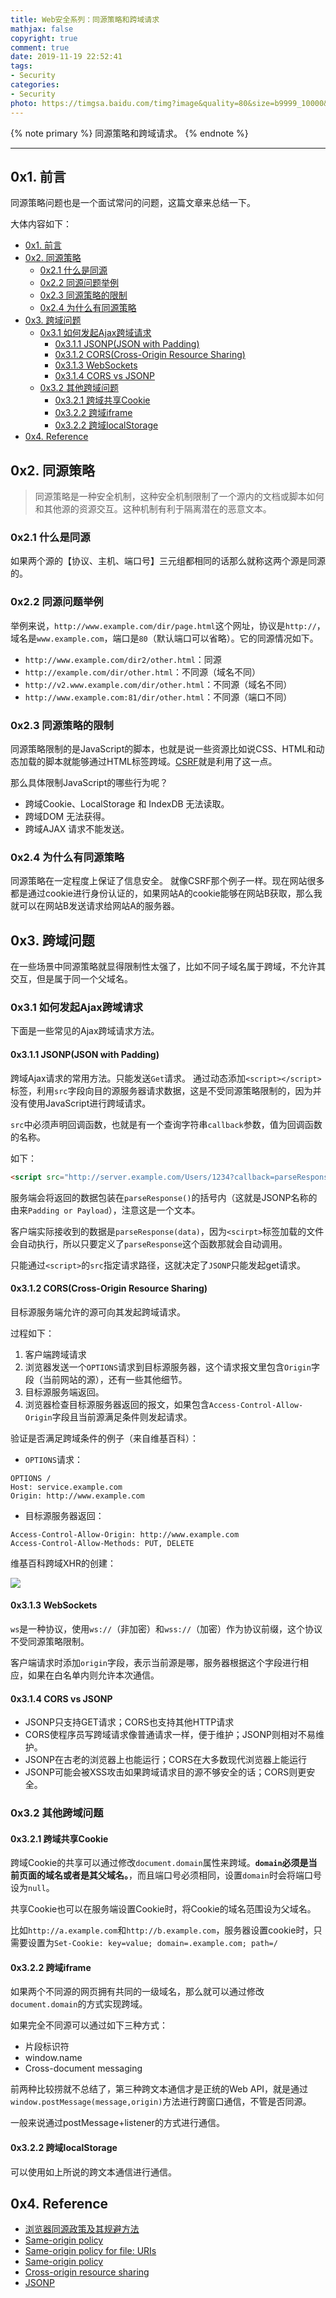 ```yaml
---
title: Web安全系列：同源策略和跨域请求
mathjax: false
copyright: true
comment: true
date: 2019-11-19 22:52:41
tags:
- Security
categories:
- Security
photo: https://timgsa.baidu.com/timg?image&quality=80&size=b9999_10000&sec=1574836869&di=cead8c99eee34db4cabe077c7b2dbf07&imgtype=jpg&er=1&src=http%3A%2F%2Fpic1.win4000.com%2Fwallpaper%2F2018-11-12%2F5be8d506032ad.jpg
---
```


{% note primary %}
同源策略和跨域请求。
{% endnote %}

<!-- more -->

---

## 0x1. 前言

同源策略问题也是一个面试常问的问题，这篇文章来总结一下。

大体内容如下：

- [0x1. 前言](#0x1-%e5%89%8d%e8%a8%80)
- [0x2. 同源策略](#0x2-%e5%90%8c%e6%ba%90%e7%ad%96%e7%95%a5)
  - [0x2.1 什么是同源](#0x21-%e4%bb%80%e4%b9%88%e6%98%af%e5%90%8c%e6%ba%90)
  - [0x2.2 同源问题举例](#0x22-%e5%90%8c%e6%ba%90%e9%97%ae%e9%a2%98%e4%b8%be%e4%be%8b)
  - [0x2.3 同源策略的限制](#0x23-%e5%90%8c%e6%ba%90%e7%ad%96%e7%95%a5%e7%9a%84%e9%99%90%e5%88%b6)
  - [0x2.4 为什么有同源策略](#0x24-%e4%b8%ba%e4%bb%80%e4%b9%88%e6%9c%89%e5%90%8c%e6%ba%90%e7%ad%96%e7%95%a5)
- [0x3. 跨域问题](#0x3-%e8%b7%a8%e5%9f%9f%e9%97%ae%e9%a2%98)
  - [0x3.1 如何发起Ajax跨域请求](#0x31-%e5%a6%82%e4%bd%95%e5%8f%91%e8%b5%b7ajax%e8%b7%a8%e5%9f%9f%e8%af%b7%e6%b1%82)
    - [0x3.1.1 JSONP(JSON with Padding)](#0x311-jsonpjson-with-padding)
    - [0x3.1.2 CORS(Cross-Origin Resource Sharing)](#0x312-corscross-origin-resource-sharing)
    - [0x3.1.3 WebSockets](#0x313-websockets)
    - [0x3.1.4 CORS vs JSONP](#0x314-cors-vs-jsonp)
  - [0x3.2 其他跨域问题](#0x32-%e5%85%b6%e4%bb%96%e8%b7%a8%e5%9f%9f%e9%97%ae%e9%a2%98)
    - [0x3.2.1 跨域共享Cookie](#0x321-%e8%b7%a8%e5%9f%9f%e5%85%b1%e4%ba%abcookie)
    - [0x3.2.2 跨域iframe](#0x322-%e8%b7%a8%e5%9f%9fiframe)
    - [0x3.2.2 跨域localStorage](#0x322-%e8%b7%a8%e5%9f%9flocalstorage)
- [0x4. Reference](#0x4-reference)


## 0x2. 同源策略
> 同源策略是一种安全机制，这种安全机制限制了一个源内的文档或脚本如何和其他源的资源交互。这种机制有利于隔离潜在的恶意文本。

### 0x2.1 什么是同源

如果两个源的【协议、主机、端口号】三元组都相同的话那么就称这两个源是同源的。

### 0x2.2 同源问题举例


举例来说，`http://www.example.com/dir/page.html`这个网址，协议是`http://`，域名是`www.example.com`，端口是`80`（默认端口可以省略）。它的同源情况如下。

- `http://www.example.com/dir2/other.html`：同源
- `http://example.com/dir/other.html`：不同源（域名不同）
- `http://v2.www.example.com/dir/other.html`：不同源（域名不同）
- `http://www.example.com:81/dir/other.html`：不同源（端口不同）


### 0x2.3 同源策略的限制

同源策略限制的是JavaScript的脚本，也就是说一些资源比如说CSS、HTML和动态加载的脚本就能够通过HTML标签跨域。[CSRF](secure-xss-csrf.html)就是利用了这一点。


那么具体限制JavaScript的哪些行为呢？

- 跨域Cookie、LocalStorage 和 IndexDB 无法读取。
- 跨域DOM 无法获得。
- 跨域AJAX 请求不能发送。

### 0x2.4 为什么有同源策略

同源策略在一定程度上保证了信息安全。
就像CSRF那个例子一样。现在网站很多都是通过cookie进行身份认证的，如果网站A的cookie能够在网站B获取，那么我就可以在网站B发送请求给网站A的服务器。


## 0x3. 跨域问题

在一些场景中同源策略就显得限制性太强了，比如不同子域名属于跨域，不允许其交互，但是属于同一个父域名。


### 0x3.1 如何发起Ajax跨域请求

下面是一些常见的Ajax跨域请求方法。


#### 0x3.1.1 JSONP(JSON with Padding)

跨域Ajax请求的常用方法。只能发送`Get`请求。
通过动态添加`<script></script>`标签，利用`src`字段向目的源服务器请求数据，这是不受同源策略限制的，因为并没有使用JavaScript进行跨域请求。

`src`中必须声明回调函数，也就是有一个查询字符串`callback`参数，值为回调函数的名称。

如下：

```html
<script src="http://server.example.com/Users/1234?callback=parseResponse"></script>
```

服务端会将返回的数据包装在`parseResponse()`的括号内（这就是JSONP名称的由来`Padding or Payload`），注意这是一个文本。

客户端实际接收到的数据是`parseResponse(data)`，因为`<scirpt>`标签加载的文件会自动执行，所以只要定义了`parseResponse`这个函数那就会自动调用。

只能通过`<script>`的`src`指定请求路径，这就决定了`JSONP`只能发起get请求。

#### 0x3.1.2 CORS(Cross-Origin Resource Sharing)

目标源服务端允许的源可向其发起跨域请求。

过程如下：

1. 客户端跨域请求
2. 浏览器发送一个`OPTIONS`请求到目标源服务器，这个请求报文里包含`Origin`字段（当前网站的源），还有一些其他细节。
3. 目标源服务端返回。
4. 浏览器检查目标源服务器返回的报文，如果包含`Access-Control-Allow-Origin`字段且当前源满足条件则发起请求。

验证是否满足跨域条件的例子（来自维基百科）：

- `OPTIONS`请求：
```text
OPTIONS /
Host: service.example.com
Origin: http://www.example.com
```
- 目标源服务器返回：
```text
Access-Control-Allow-Origin: http://www.example.com
Access-Control-Allow-Methods: PUT, DELETE
```

维基百科跨域XHR的创建：

![](https://upload.wikimedia.org/wikipedia/commons/thumb/c/ca/Flowchart_showing_Simple_and_Preflight_XHR.svg/770px-Flowchart_showing_Simple_and_Preflight_XHR.svg.png)


#### 0x3.1.3 WebSockets

`ws`是一种协议，使用`ws://`（非加密）和`wss://`（加密）作为协议前缀，这个协议不受同源策略限制。

客户端请求时添加`origin`字段，表示当前源是哪，服务器根据这个字段进行相应，如果在白名单内则允许本次通信。

#### 0x3.1.4 CORS vs JSONP

- JSONP只支持GET请求；CORS也支持其他HTTP请求
- CORS使程序员写跨域请求像普通请求一样，便于维护；JSONP则相对不易维护。
- JSONP在古老的浏览器上也能运行；CORS在大多数现代浏览器上能运行
- JSONP可能会被XSS攻击如果跨域请求目的源不够安全的话；CORS则更安全。

### 0x3.2 其他跨域问题

#### 0x3.2.1 跨域共享Cookie

跨域Cookie的共享可以通过修改`document.domain`属性来跨域。**`domain`必须是当前页面的域名或者是其父域名。**，而且端口号必须相同，设置`domain`时会将端口号设为`null`。

共享Cookie也可以在服务端设置Cookie时，将Cookie的域名范围设为父域名。

比如`http://a.example.com`和`http://b.example.com`，服务器设置cookie时，只需要设置为`Set-Cookie: key=value; domain=.example.com; path=/`



#### 0x3.2.2 跨域iframe

如果两个不同源的网页拥有共同的一级域名，那么就可以通过修改`document.domain`的方式实现跨域。

如果完全不同源可以通过如下三种方式：

- 片段标识符
- window.name
- Cross-document messaging

前两种比较捞就不总结了，第三种跨文本通信才是正统的Web API，就是通过`window.postMessage(message,origin)`方法进行跨窗口通信，不管是否同源。

一般来说通过postMessage+listener的方式进行通信。

#### 0x3.2.2 跨域localStorage

可以使用如上所说的跨文本通信进行通信。




## 0x4. Reference

- [浏览器同源政策及其规避方法](https://www.ruanyifeng.com/blog/2016/04/same-origin-policy.html)
- [Same-origin policy](https://developer.mozilla.org/en-US/docs/Web/Security/Same-origin_policy)
- [Same-origin policy for file: URIs](https://developer.mozilla.org/en-US/docs/Archive/Misc_top_level/Same-origin_policy_for_file:_URIs)
- [Same-origin policy](https://en.wikipedia.org/wiki/Same-origin_policy)
- [Cross-origin resource sharing](https://en.wikipedia.org/wiki/Cross-origin_resource_sharing)
- [JSONP](https://en.wikipedia.org/wiki/JSONP)